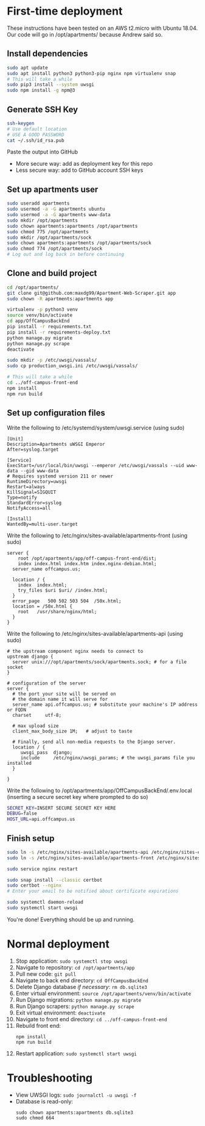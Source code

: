 # First-time deployment
These instructions have been tested on an AWS t2.micro with Ubuntu 18.04. Our code will go in /opt/apartments/ because Andrew said so. 

## Install dependencies
```sh
sudo apt update
sudo apt install python3 python3-pip nginx npm virtualenv snap
# This will take a while
sudo pip3 install --system uwsgi
sudo npm install -g npm@3
```

## Generate SSH Key
```sh
ssh-keygen
# Use default location
# USE A GOOD PASSWORD
cat ~/.ssh/id_rsa.pub 
```

Paste the output into GitHub
* More secure way: add as deployment key for this repo
* Less secure way: add to GitHub account SSH keys


## Set up apartments user
```sh
sudo useradd apartments
sudo usermod -a -G apartments ubuntu
sudo usermod -a -G apartments www-data
sudo mkdir /opt/apartments
sudo chown apartments:apartments /opt/apartments
sudo chmod 775 /opt/apartments
sudo mkdir /opt/apartments/sock
sudo chown apartments:apartments /opt/apartments/sock
sudo chmod 774 /opt/apartments/sock
# Log out and log back in before continuing
```

## Clone and build project
```sh
cd /opt/apartments/
git clone git@github.com:maxdg99/Apartment-Web-Scraper.git app
sudo chown -R apartments:apartments app

virtualenv -p python3 venv
source venv/bin/activate
cd app/OffCampusBackEnd
pip install -r requirements.txt
pip install -r requirements-deploy.txt
python manage.py migrate
python manage.py scrape
deactivate

sudo mkdir -p /etc/uwsgi/vassals/
sudo cp production_uwsgi.ini /etc/uwsgi/vassals/

# This will take a while
cd ../off-campus-front-end
npm install
npm run build
```

## Set up configuration files
Write the following to /etc/systemd/system/uwsgi.service (using sudo)
```nginx
[Unit]
Description=Apartments uWSGI Emperor
After=syslog.target

[Service]
ExecStart=/usr/local/bin/uwsgi --emperor /etc/uwsgi/vassals --uid www-data --gid www-data
# Requires systemd version 211 or newer
RuntimeDirectory=uwsgi
Restart=always
KillSignal=SIGQUIT
Type=notify
StandardError=syslog
NotifyAccess=all

[Install]
WantedBy=multi-user.target
```

Write the following to /etc/nginx/sites-available/apartments-front (using sudo)
```nginx
server {
	root /opt/apartments/app/off-campus-front-end/dist;
	index index.html index.htm index.nginx-debian.html;
  server_name offcampus.us;

  location / {
    index  index.html;
    try_files $uri $uri/ /index.html;
  }
  error_page   500 502 503 504  /50x.html;
  location = /50x.html {
    root   /usr/share/nginx/html;
  }
}
```

Write the following to /etc/nginx/sites-available/apartments-api (using sudo)
```nginx
# the upstream component nginx needs to connect to
upstream django {
  server unix:///opt/apartments/sock/apartments.sock; # for a file socket
}

# configuration of the server
server {
  # the port your site will be served on
  # the domain name it will serve for
  server_name api.offcampus.us; # substitute your machine's IP address or FQDN
  charset     utf-8;

  # max upload size
  client_max_body_size 1M;   # adjust to taste

  # Finally, send all non-media requests to the Django server.
  location / {
     uwsgi_pass  django;
     include     /etc/nginx/uwsgi_params; # the uwsgi_params file you installed
  }

}
```

Write the following to /opt/apartments/app/OffCampusBackEnd/.env.local (inserting a secure secret key where prompted to do so)
```sh
SECRET_KEY=INSERT SECURE SECRET KEY HERE
DEBUG=false
HOST_URL=api.offcampus.us
```

## Finish setup
```sh
sudo ln -s /etc/nginx/sites-available/apartments-api /etc/nginx/sites-enabled/apartments-api
sudo ln -s /etc/nginx/sites-available/apartments-front /etc/nginx/sites-enabled/apartments-front

sudo service nginx restart

sudo snap install --classic certbot
sudo certbot --nginx
# Enter your email to be notified about certificate expirations

sudo systemctl daemon-reload
sudo systemctl start uwsgi
```

You're done! Everything should be up and running.

# Normal deployment
1. Stop application: `sudo systemctl stop uwsgi`
1. Navigate to repository: `cd /opt/apartments/app`
1. Pull new code: `git pull`
1. Navigate to back end directory: `cd OffCampusBackEnd`
1. Delete Django database *if necessary*: `rm db.sqlite3`
1. Enter virtual environment: `source /opt/apartments/venv/bin/activate`
1. Run Django migrations: `python manage.py migrate`
1. Run Django scrapers: `python manage.py scrape`
1. Exit virtual environment: `deactivate`
1. Navigate to front end directory: `cd ../off-campus-front-end`
1. Rebuild front end:
	```
	npm install
	npm run build
	```
1. Restart application:	`sudo systemctl start uwsgi`

# Troubleshooting
* View UWSGI logs: `sudo journalctl -u uwsgi -f`
* Database is read-only:
	```
	sudo chown apartments:apartments db.sqlite3
	sudo chmod 664
	```
